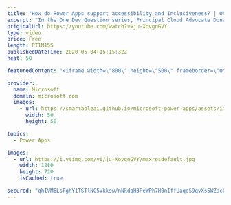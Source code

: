```yaml
---
title: "How do Power Apps support accessibility and Inclusiveness? | One Dev Question: Dona Sarkar"
excerpt: "In the One Dev Question series, Principal Cloud Advocate Dona Sarkar explains how Power Apps supports accessibility and inclusiveness.   For more information, visit: https://docs.microsoft.com/powerapps/maker/canvas-apps/accessible-apps/?WT.mc_id=onedevquestion-c9-donasa  Try Azure for free: https://aka.ms/TryAzure7"
originalUrl: https://youtube.com/watch?v=ju-XovgnGVY
type: video
price: Free
length: PT1M15S
publishedDateTime: 2020-05-04T15:15:32Z
heat: 50

featuredContent: "<iframe width=\"800\" height=\"500\" frameborder=\"0\" src=\"https://www.youtube.com/embed/ju-XovgnGVY\" allow=\"accelerometer; autoplay; encrypted-media; gyroscope; picture-in-picture\" allowfullscreen></iframe>"

provider:
  name: Microsoft
  domain: microsoft.com
  images:
    - url: https://smartableai.github.io/microsoft-power-apps/assets/images/organizations/microsoft.com-50x50.jpg
      width: 50
      height: 50

topics:
  - Power Apps

images:
  - url: https://i.ytimg.com/vi/ju-XovgnGVY/maxresdefault.jpg
    width: 1280
    height: 720
    isCached: true

secured: "qhIVM6LsFghY1TSTlNC5Vkksw/nNkdqH3PeWPh7H0nIffUaqeS9qvXs5WZacCTwwb5djvv3CVeT7mcT71WxUZRht5Q95pZdcEPVfuGzHY+6b+Tm5aqb2Aujx87nsLQe0sVQhYVem9G3sst9XVzfiO+Ot1KxNqhq2ZlhpwKFKrsASl7me0ssnlJZOmyE12D+yOOsqVvrcay9fkbj5T+A+r7NE3ly4NVHn+vu97gxp7fq4hzcep2zhyUHQWY51rbg9hqgPbXogaTpiaxyOSvcskVdt7ZswqbUGhjckDqTt/l0SPERtpHA8jTgmSBkij6m7svvR15KkPbLv/zMChPLzy3/okOsoPw/+F9NbKBzzTu0JvvwpnI3rIaSY2VAAFGfC9/mU/F6ithb2pb43c45M6+YOl5GoKKc7woC4+cT4PJc=;b1tGcNQdjIcInvsTYieSaQ=="
---
```


